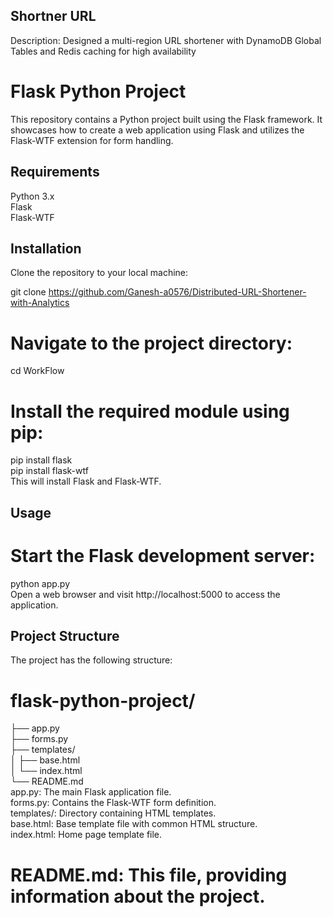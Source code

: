 ## Shortner URL
Description: Designed a multi-region URL shortener with DynamoDB Global Tables and Redis caching for high availability <br>

# Flask Python Project<br>
This repository contains a Python project built using the Flask framework. It showcases how to create a web application using Flask and utilizes the Flask-WTF extension for form handling.<br>

## Requirements
Python 3.x <br>
Flask <br>
Flask-WTF <br>
## Installation
Clone the repository to your local machine:

git clone https://github.com/Ganesh-a0576/Distributed-URL-Shortener-with-Analytics
# Navigate to the project directory:

cd WorkFlow<br>
# Install the required module using pip:

pip install flask<br>
pip install flask-wtf<br>
This will install Flask and Flask-WTF.<br>

## Usage
# Start the Flask development server:

python app.py <br>
Open a web browser and visit http://localhost:5000 to access the application.

## Project Structure
The project has the following structure:

# flask-python-project/
   ├── app.py <br>
   ├── forms.py <br>
   ├── templates/ <br>
   │   ├── base.html <br>
   │   └── index.html <br>
   └── README.md<br>
app.py: The main Flask application file. <br>
forms.py: Contains the Flask-WTF form definition.<br>
templates/: Directory containing HTML templates.<br>
base.html: Base template file with common HTML structure.<br>
index.html: Home page template file.
# README.md: This file, providing information about the project.

